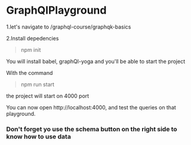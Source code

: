 # GraphQlPlayground

1.let's navigate to /graphql-course/graphqk-basics

2.Install depedencies
>npm init

You will install babel, graphQl-yoga and you'll be able to start the project

With the command
>npm run start

the project will start on 4000 port

You can now open http://localhost:4000, and test the queries on that playground.

### Don't forget yo use the schema button on the right side to know how to use data

